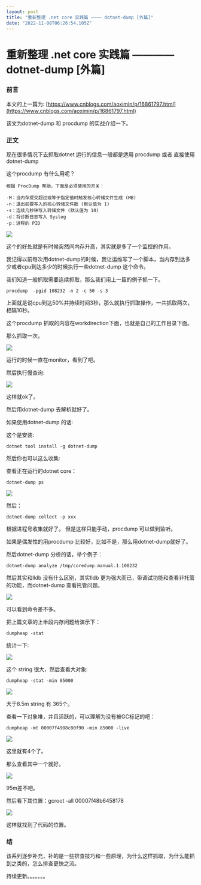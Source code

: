 ```yaml
---
layout: post
title: "重新整理 .net core 实践篇 ———— dotnet-dump [外篇]"
date: "2022-11-08T06:26:54.105Z"
---
```

重新整理 .net core 实践篇 ———— dotnet-dump \[外篇\]
==========================================

### 前言

本文的上一篇为: [https://www.cnblogs.com/aoximin/p/16861797.html](https://www.cnblogs.com/aoximin/p/16861797.html)

该文为dotnet-dump 和 procdump 的实战介绍一下。

### 正文

现在很多情况下去抓取dotnet 运行的信息一般都是适用 procdump 或者 直接使用dotnet-dump

这个procdump 有什么用呢？

    根据 ProcDump 帮助，下面是必须使用的开关：
    
    -M：当内存提交超过或等于指定值时触发核心转储文件生成 (MB)
    -n：退出前要写入的核心转储文件数 (默认值为 1)
    -s：连续几秒钟写入转储文件 (默认值为 10)
    -d：将诊断日志写入 Syslog
    -p：进程的 PID
    

![](https://img2022.cnblogs.com/blog/1289794/202211/1289794-20221107233746340-1049945961.png)

这个的好处就是有时候突然间内存升高，其实就是多了一个监控的作用。

我记得以前每次用dotnet-dump的时候，我让运维写了一个脚本，当内存到达多少或者cpu到达多少的时候执行一些dotnet-dump 这个命令。

我们知道一般抓取需要连续抓取，那么我们用上一篇的例子抓一下。

    procdump  -pgid 108232 -n 2 -c 50 -s 3
    

上面就是说cpu到达50%并持续时间3秒，那么就执行抓取操作，一共抓取两次，相隔10秒。

这个procdump 抓取的内容在workdirection下面，也就是自己的工作目录下面。

那么抓取一次。

![](https://img2022.cnblogs.com/blog/1289794/202211/1289794-20221107235125279-1972443698.png)

运行的时候一直在monitor，看到了吧。

然后执行慢查询:

![](https://img2022.cnblogs.com/blog/1289794/202211/1289794-20221107235154205-1596062016.png)

这样就ok了。

然后用dotnet-dump 去解析就好了。

如果使用dotnet-dump 的话:

这个是安装:

    dotnet tool install -g dotnet-dump
    

然后你也可以这么收集:

查看正在运行的dotnet core：

    dotnet-dump ps
    

![](https://img2022.cnblogs.com/blog/1289794/202211/1289794-20221108115540904-745433017.png)

然后：

    dotnet-dump collect -p xxx
    

根据进程号收集就好了。 但是这样只能手动，procdump 可以做到监听。

如果是偶发性的用procdump 比较好，比如不是，那么用dotnet-dump就好了。

然后dotnet-dump 分析的话，举个例子：

    dotnet-dump analyze /tmp/coredump.manual.1.108232
    

然后其实和lldb 没有什么区别，其实lldb 更为强大而已，带调试功能和查看非托管的功能，而dotnet-dump 查看托管问题。

![](https://img2022.cnblogs.com/blog/1289794/202211/1289794-20221108115701851-786854383.png)

可以看到命令差不多。

把上篇文章的上半段内存问题给演示下：

    dumpheap -stat
    

统计一下:

![](https://img2022.cnblogs.com/blog/1289794/202211/1289794-20221108115916102-1548763424.png)

这个 string 很大，然后查看大对象:

    dumpheap -stat -min 85000
    

![](https://img2022.cnblogs.com/blog/1289794/202211/1289794-20221108120038904-1360429482.png)

大于8.5m string 有 365个。

查看一下对象堆，并且活跃的，可以理解为没有被GC标记的吧：

    dumpheap -mt 00007f4908c80f90 -min 85000 -live
    

![](https://img2022.cnblogs.com/blog/1289794/202211/1289794-20221108120408254-559159738.png)

这里就有4个了。

那么查看其中一个就好。

![](https://img2022.cnblogs.com/blog/1289794/202211/1289794-20221108120820445-345508996.png)

95m差不吧。

然后看下其位置：gcroot -all 00007f48b6458178

![](https://img2022.cnblogs.com/blog/1289794/202211/1289794-20221108120936027-2076183443.png)

这样就找到了代码的位置。

### 结

该系列逐步补充，补的是一些排查技巧和一些原理，为什么这样抓取，为什么能抓到之类的，怎么排查更快之流。

持续更新。。。。。。。